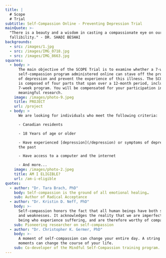 ```yaml
---
title: |
  # Scope  
  # Trial
subtitle: Self-Compassion Online - Preventing Depression Trial
mainQuote: >-
  "There is a beauty and a wisdom in casting a compassionate eye on our
  fallibility." - DR. SHADI BESHAI
backgrounds:
  - src: /images/1.jpg
  - src: /images/IMG_0718.jpg
  - src: /images/IMG_8663.jpg
squares:
  - body: >
      The main objective of the SCOPE Trial is to examine whether a 7-week
      self-compassion program administered online can stave off the progression
      of depression and prevent the experience of this illness. The SCOPE Trial
      is composed of four parts that span over a 12-month period, including the
      7-week program. You will be compensated for your participation in this
      meaningful research.
    image: /images/photo-9.jpeg
    title: PROJECT
    url: /project
  - body: >
      We are looking for individuals who meet the following criteria:

      - Canadian residents

      - 18 Years of age or older

      - Have experienced [depression](/depression) or symptoms of depression in
      the past

      - Have access to a computer and the internet

      - And more...
    image: /images/photo-2.jpeg
    title: AM I ELIGIBLE?
    url: /am-i-eligible
quotes:
  - author: "Dr. Tara Brach, PhD"
    body: Self-compassion is the ground of all emotional healing…
    sub: Author of Radical Acceptance
  - author: "Dr. Kristin D. Neff, PhD"
    body: >-
      Self-compassion honors the fact that all human beings have both strengths
      and weaknesses. It acknowledges the reality that we are imperfect human
      being who experience suffering, and are therefore worthy of compassion.
    sub: Pioneering researcher on self-compassion
  - author: "Dr. Christopher K. Germer, PhD"
    body: >-
      A moment of self-compassion can change your entire day. A string of such
      moments can change the course of your life.
    sub: Co-developer of the Mindful Self-Compassion training program.
---
```


